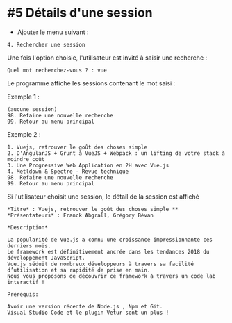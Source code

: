 # #5 Détails d'une session

* Ajouter le menu suivant :

```
4. Rechercher une session
```

Une fois l'option choisie, l'utilisateur est invité à saisir une recherche :

```
Quel mot recherchez-vous ? : vue
```

Le programme affiche les sessions contenant le mot saisi :


Exemple 1 :

```
(aucune session)
98. Refaire une nouvelle recherche
99. Retour au menu principal

```

Exemple 2 :

```
1. Vuejs, retrouver le goût des choses simple
2. D'AngularJS + Grunt à VueJS + Webpack : un lifting de votre stack à moindre coût
3. Une Progressive Web Application en 2H avec Vue.js
4. Metldown & Spectre - Revue technique
98. Refaire une nouvelle recherche
99. Retour au menu principal
```

Si l'utilisateur choisit une session, le détail de la session est affiché

```
*Titre* : Vuejs, retrouver le goût des choses simple **
*Présentateurs* : Franck Abgrall, Grégory Bévan

*Description*

La popularité de Vue.js a connu une croissance impressionnante ces derniers mois.
Le framework est définitivement ancrée dans les tendances 2018 du développement JavaScript.
Vue.js séduit de nombreux développeurs à travers sa facilité d’utilisation et sa rapidité de prise en main.
Nous vous proposons de découvrir ce framework à travers un code lab interactif !

Prérequis:

Avoir une version récente de Node.js , Npm et Git.
Visual Studio Code et le plugin Vetur sont un plus !

```
